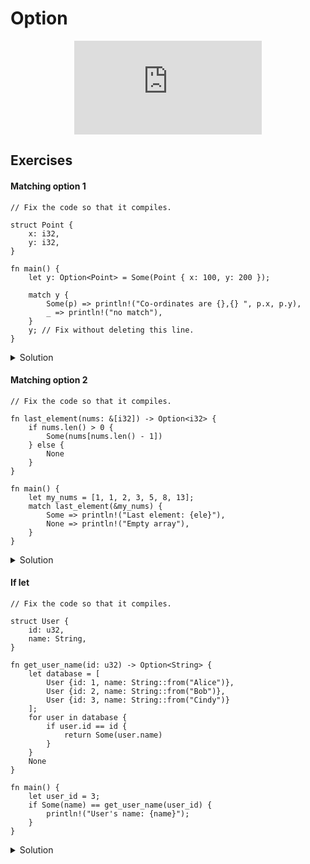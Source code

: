 # Option

<div style="display: flex; justify-content: center;">
    <iframe class="youtube-video" src="https://www.youtube.com/embed/DSZqIJhkNCM?si=Ofl7m__k_-Gn_1vW&amp;start=256" title="YouTube video player" frameborder="0" allow="accelerometer; autoplay; clipboard-write; encrypted-media; gyroscope; picture-in-picture; web-share" allowfullscreen></iframe>
</div>

## Exercises

#### Matching option 1


```rust,editable,compile_fail
// Fix the code so that it compiles.

struct Point {
    x: i32,
    y: i32,
}

fn main() {
    let y: Option<Point> = Some(Point { x: 100, y: 200 });

    match y {
        Some(p) => println!("Co-ordinates are {},{} ", p.x, p.y),
        _ => println!("no match"),
    }
    y; // Fix without deleting this line.
}
```
<details>
  <summary>Solution</summary>
  
  ```rust
struct Point {
    x: i32,
    y: i32,
}

fn main() {
    let y: Option<Point> = Some(Point { x: 100, y: 200 });

    match &y {
        Some(p) => println!("Co-ordinates are {},{} ", p.x, p.y),
        _ => println!("no match"),
    }
    y; // Fix without deleting this line.
}
  ```
</details>

#### Matching option 2


```rust,editable,compile_fail
// Fix the code so that it compiles.

fn last_element(nums: &[i32]) -> Option<i32> {
    if nums.len() > 0 {
        Some(nums[nums.len() - 1])
    } else {
        None
    }
}

fn main() {
    let my_nums = [1, 1, 2, 3, 5, 8, 13];
    match last_element(&my_nums) {
        Some => println!("Last element: {ele}"),
        None => println!("Empty array"),
    }
}
```

<details>
  <summary>Solution</summary>
  
  ```rust
fn last_element(nums: &[i32]) -> Option<i32> {
    if nums.len() > 0 {
        Some(nums[nums.len() - 1])
    } else {
        None
    }
}

fn main() {
    let my_nums = [1, 1, 2, 3, 5, 8, 13];
    match last_element(&my_nums) {
        Some(ele) => println!("Last element: {ele}"),
        None => println!("Empty array"),
    }
}
  ```
</details>

#### If let

```rust,editable,compile_fail
// Fix the code so that it compiles.

struct User {
    id: u32,
    name: String,
}

fn get_user_name(id: u32) -> Option<String> {
    let database = [
        User {id: 1, name: String::from("Alice")},
        User {id: 2, name: String::from("Bob")},
        User {id: 3, name: String::from("Cindy")}
    ];
    for user in database {
        if user.id == id {
            return Some(user.name)
        }
    }
    None
}

fn main() {
    let user_id = 3;
    if Some(name) == get_user_name(user_id) {
        println!("User's name: {name}");
    }
}
```
<details>
  <summary>Solution</summary>
  
  ```rust
struct User {
    id: u32,
    name: String,
}

fn get_user_name(id: u32) -> Option<String> {
    let database = [
        User {id: 1, name: String::from("Alice")},
        User {id: 2, name: String::from("Bob")},
        User {id: 3, name: String::from("Cindy")}
    ];
    for user in database {
        if user.id == id {
            return Some(user.name)
        }
    }
    None
}

fn main() {
    let user_id = 3;
    if let Some(name) = get_user_name(user_id) {
        println!("User's name: {name}");
    }
}
  ```
</details>
